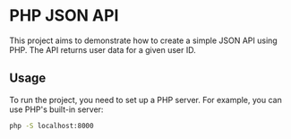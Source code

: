 # PHP JSON API

This project aims to demonstrate how to create a simple JSON API using PHP. The API returns user data for a given user ID.

## Usage

To run the project, you need to set up a PHP server. For example, you can use PHP's built-in server:

```bash
php -S localhost:8000
